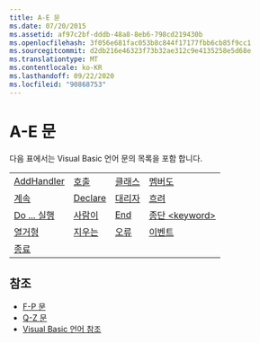 ```yaml
---
title: A-E 문
ms.date: 07/20/2015
ms.assetid: af97c2bf-dddb-48a8-8eb6-798cd219430b
ms.openlocfilehash: 3f056e681fac053b8c844f17177fbb6cb85f9cc1
ms.sourcegitcommit: d2db216e46323f73b32ae312c9e4135258e5d68e
ms.translationtype: MT
ms.contentlocale: ko-KR
ms.lasthandoff: 09/22/2020
ms.locfileid: "90868753"
---
```

# <a name="a-e-statements"></a>A-E 문

다음 표에서는 Visual Basic 언어 문의 목록을 포함 합니다.  
  
|||||  
|---|---|---|---|  
|[AddHandler](addhandler-statement.md)|[호출](call-statement.md)|[클래스](class-statement.md)|[멤버도](const-statement.md)|  
|[계속](continue-statement.md)|[Declare](declare-statement.md)|[대리자](delegate-statement.md)|[흐려](dim-statement.md)|  
|[Do ... 실행](do-loop-statement.md)|[사람이](else-statement.md)|[End](end-statement.md)|[종단 \<keyword>](end-keyword-statement.md)|  
|[열거형](enum-statement.md)|[지우는](erase-statement.md)|[오류](error-statement.md)|[이벤트](event-statement.md)|  
|[종료](exit-statement.md)||||  
  
## <a name="see-also"></a>참조

- [F-P 문](f-p-statements.md)
- [Q-Z 문](q-z-statements.md)
- [Visual Basic 언어 참조](../index.md)
